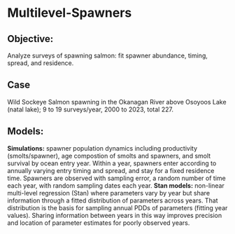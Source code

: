 # Multilevel-Spawners
## Objective:
Analyze surveys of spawning salmon: fit spawner abundance, timing, spread, and residence.
## Case
Wild Sockeye Salmon spawning in the Okanagan River above Osoyoos Lake (natal lake); 9 to 19 surveys/year, 2000 to 2023, total 227.
## Models:
**Simulations:** spawner population dynamics including productivity (smolts/spawner), age compostion of smolts and spawners, and smolt survival by ocean entry year. Within a year, spawners enter according to annually varying entry timing and spread, and stay for a fixed residence time. Spawners are observed with sampling error, a random number of time each year, with random sampling dates each year.
**Stan models:** non-linear multi-level regression (Stan) where parameters vary by year but share information through a fitted distribution of parameters across years. That distribution is the basis for sampling annual PDDs of parameters (fitting year values). Sharing  information between years in this way improves precision and location of parameter estimates for poorly observed years.
